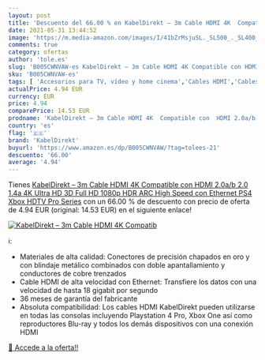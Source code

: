 ```yaml
---
layout: post
title: 'Descuento del 66.00 % en KabelDirekt – 3m Cable HDMI 4K  Compatib'
date: 2021-05-31 13:44:52
image: 'https://m.media-amazon.com/images/I/41bZrMsjuSL._SL500_._SL400_.jpg'
comments: true
category: ofertas
author: 'tole.es'
slug: 'B005CWNVAW-es KabelDirekt – 3m Cable HDMI 4K Compatible con HDMI 2.0a/b...'
sku: 'B005CWNVAW-es'
tags: [ 'Accesorios para TV, vídeo y home cinema','Cables HDMI','Cables para TV, vídeo y home cinema','Electrónica','TV, vídeo y home cinema','kabeldirekt','ps4','xbox', ]
actualPrice: 4.94 EUR
currency: EUR
price: 4.94
comparePrice: 14.53 EUR
prodname: 'KabelDirekt – 3m Cable HDMI 4K  Compatible con  HDMI 2.0a/b  2.0  1.4a  4K Ultra HD  3D  Full HD 1080p  HDR  ARC High Speed con Ethernet  PS4  Xbox  HDTV   Pro Series'
country: 'es'
flag: '🇪🇸'
brand: 'KabelDirekt'
buyurl: 'https://www.amazon.es/dp/B005CWNVAW/?tag=tolees-21'
descuento: '66.00'
average: '4.94'
---
```


Tienes [KabelDirekt – 3m Cable HDMI 4K  Compatible con  HDMI 2.0a/b  2.0  1.4a  4K Ultra HD  3D  Full HD 1080p  HDR  ARC High Speed con Ethernet  PS4  Xbox  HDTV   Pro Series](https://www.amazon.es/dp/B005CWNVAW/?tag=tolees-21) con un 66.00 % de descuento con precio de oferta de 4.94 EUR (original: 14.53 EUR) en el siguiente enlace!

[![KabelDirekt – 3m Cable HDMI 4K  Compatib](https://m.media-amazon.com/images/I/41bZrMsjuSL._SL500_._SL400_.jpg)](https://www.amazon.es/dp/B005CWNVAW/?tag=tolees-21)

ℹ️:

- Materiales de alta calidad: Conectores de precisión chapados en oro y con blindaje metálico combinados con doble apantallamiento y conductores de cobre trenzados
- Cable HDMI de alta velocidad con Ethernet: Transfiere los datos con una velocidad de hasta 18 gigabit por segundo
- 36 meses de garantía del fabricante
- Absoluta compatibilidad: Los cables HDMI KabelDirekt pueden utilizarse en todas las consolas incluyendo Playstation 4 Pro, Xbox One así como reproductores Blu-ray y todos los demás dispositivos con una conexión HDMI

[🛒 Accede a la oferta!!](https://www.amazon.es/dp/B005CWNVAW/?tag=tolees-21)
